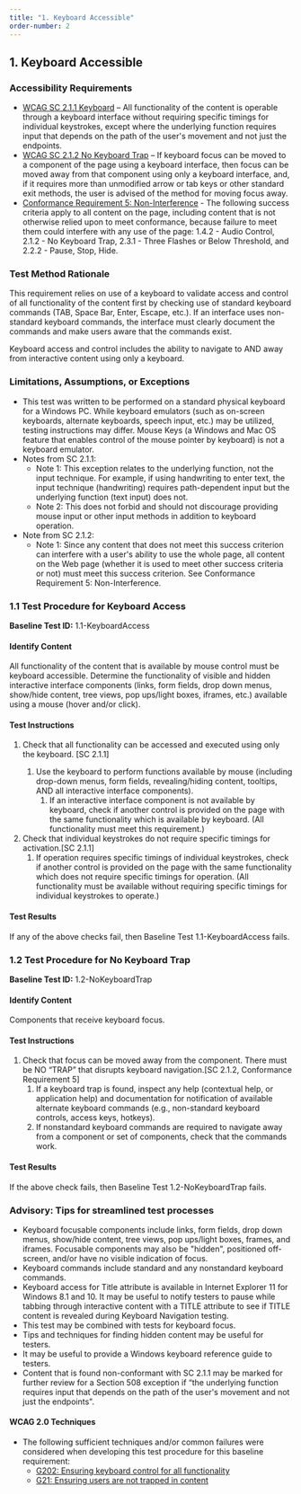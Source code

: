 ```yaml
---
title: "1. Keyboard Accessible"
order-number: 2
---
```

## 1. Keyboard Accessible

### Accessibility Requirements
-   [WCAG SC 2.1.1 Keyboard](https://www.w3.org/TR/UNDERSTANDING-WCAG20/keyboard-operation-keyboard-operable.html) – All functionality of the content is operable through a keyboard interface without requiring specific timings for individual keystrokes, except where the underlying function requires input that depends on the path of the user's movement and not just the endpoints.
-   [WCAG SC 2.1.2 No Keyboard Trap](https://www.w3.org/TR/UNDERSTANDING-WCAG20/keyboard-operation-trapping.html) – If keyboard focus can be moved to a component of the page using a keyboard interface, then focus can be moved away from that component using only a keyboard interface, and, if it requires more than unmodified arrow or tab keys or other standard exit methods, the user is advised of the method for moving focus away.
-   [Conformance Requirement 5: Non-Interference](https://www.w3.org/TR/WCAG20/#cc5) - The following success criteria apply to all content on the page, including content that is not otherwise relied upon to meet conformance, because failure to meet them could interfere with any use of the page: 1.4.2 - Audio Control, 2.1.2 - No Keyboard Trap, 2.3.1 - Three Flashes or Below Threshold, and 2.2.2 - Pause, Stop, Hide.

### Test Method Rationale
This requirement relies on use of a keyboard to validate access and control of all functionality of the content first by checking use of standard keyboard commands (TAB, Space Bar, Enter, Escape, etc.). If an interface uses non-standard keyboard commands, the interface must clearly document the commands and make users aware that the commands exist.

Keyboard access and control includes the ability to navigate to AND away from interactive content using only a keyboard.

### Limitations, Assumptions, or Exceptions

-   This test was written to be performed on a standard physical keyboard for a Windows PC. While keyboard emulators (such as on-screen keyboards, alternate keyboards, speech input, etc.) may be utilized, testing instructions may differ. Mouse Keys (a Windows and Mac OS feature that enables control of the mouse pointer by keyboard) is not a keyboard emulator.
-   Notes from SC 2.1.1:
    -   Note 1: This exception relates to the underlying function, not the input technique. For example, if using handwriting to enter text, the input technique (handwriting) requires path-dependent input but the underlying function (text input) does not.
    -   Note 2: This does not forbid and should not discourage providing mouse input or other input methods in addition to keyboard operation.
-   Note from SC 2.1.2:
    -   Note 1: Since any content that does not meet this success criterion can interfere with a user's ability to use the whole page, all content on the Web page (whether it is used to meet other success criteria or not) must meet this success criterion. See Conformance Requirement 5: Non-Interference.

### 1.1 Test Procedure for Keyboard Access

**Baseline Test ID:** 1.1-KeyboardAccess
#### Identify Content
<p id="IC">All functionality of the content that is available by mouse control must be keyboard accessible. Determine the functionality of visible and hidden interactive interface components (links, form fields, drop down menus, show/hide content, tree views, pop ups/light boxes, iframes, etc.) available using a mouse (hover and/or click).</p>

#### Test Instructions
<ol id="1TI">
<li id="1TI-1">Check that all functionality can be accessed and executed using only the keyboard. [SC 2.1.1]</li>
    <ol>
        <li id="1TI-1i">Use the keyboard to perform functions available by mouse (including drop-down menus, form fields, revealing/hiding content, tooltips, AND all interactive interface components).
            <ol>
                <li id="1TI-1ia">If an interactive interface component is not available by keyboard, check if another control is provided on the page with the same functionality which is available by keyboard. (All functionality must meet this requirement.)</li>
            </ol></li>
    </ol>
<li id="1TI-2">Check that individual keystrokes do not require specific timings for activation.[SC 2.1.1]
    <ol>
        <li id="1TI-2i">If operation requires specific timings of individual keystrokes, check if another control is provided on the page with the same functionality which does not require specific timings for operation. (All functionality must be available without requiring specific timings for individual keystrokes to operate.)</li>
    </ol></li>
</ol>

#### Test Results
<p id="1TR">If any of the above checks fail, then Baseline Test 1.1-KeyboardAccess fails.</p>

### 1.2 Test Procedure for No Keyboard Trap

**Baseline Test ID:** 1.2-NoKeyboardTrap
#### Identify Content
<p id="2IC">Components that receive keyboard focus.</p>

#### Test Instructions
<ol id="2TI">
<li id="2TI-1">Check that focus can be moved away from the component. There must be NO “TRAP” that disrupts keyboard navigation.[SC 2.1.2, Conformance Requirement 5]
    <ol>
        <li id="2TI-1i">If a keyboard trap is found, inspect any help (contextual help, or application help) and documentation for notification of available alternate keyboard commands (e.g., non-standard keyboard controls, access keys, hotkeys).</li>
        <li id="2TI-1ii">If nonstandard keyboard commands are required to navigate away from a component or set of components, check that the commands work.</li>
    </ol></li>
</ol>

#### Test Results
<p id="2TR">If the above check fails, then Baseline Test 1.2-NoKeyboardTrap fails.
</p>

### Advisory: Tips for streamlined test processes

-   Keyboard focusable components include links, form fields, drop down menus, show/hide content, tree views, pop ups/light boxes, frames, and iframes. Focusable components may also be "hidden", positioned off-screen, and/or have no visible indication of focus.
-   Keyboard commands include standard and any nonstandard keyboard commands.
-   Keyboard access for Title attribute is available in Internet Explorer 11 for Windows 8.1 and 10. It may be useful to notify testers to pause while tabbing through interactive content with a TITLE attribute to see if TITLE content is revealed during Keyboard Navigation testing.
-   This test may be combined with tests for keyboard focus.
-   Tips and techniques for finding hidden content may be useful for testers.
-   It may be useful to provide a Windows keyboard reference guide to testers.
-   Content that is found non-conformant with SC 2.1.1 may be marked for further review for a Section 508 exception if “the underlying function requires input that depends on the path of the user's movement and not just the endpoints".

#### WCAG 2.0 Techniques
-   The following sufficient techniques and/or common failures were considered when developing this test procedure for this baseline requirement:
    -   [G202: Ensuring keyboard control for all functionality](http://www.w3.org/TR/WCAG20-TECHS/G202.html)
    -   [G21: Ensuring users are not trapped in content](http://www.w3.org/TR/WCAG20-TECHS/G21.html)

